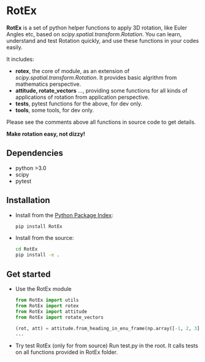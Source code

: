 # RotEx

**RotEx** is a set of python helper functions to apply 3D rotation, like Euler Angles etc, based on _scipy.spatial.transform.Rotation_.
You can learn, understand and test Rotation quickly, and use these functions in your codes easily.

It includes:

- **rotex**, the core of module, as an extension of _scipy.spatial.transform.Rotation_. It provides basic algrithm from mathematics perspective.
- **attitude, rotate_vectors** ..., providing some functions for all kinds of applications of rotation from application perspective.
- **tests**, pytest functions for the above, for dev only.
- **tools**, some tools, for dev only.

Please see the comments above all functions in source code to get details.

**Make rotation easy, not dizzy!**

## Dependencies

- python >3.0
- scipy
- pytest

## Installation

- Install from the [Python Package Index](https://pypi.org/project/RotEx/):

  ```bash
  pip install RotEx
  ```
  
- Install from the source:

  ```bash
  cd RotEx
  pip install -e .
  ```

## Get started

- Use the RotEx module

  ```python
  from RotEx import utils
  from RotEx import rotex
  from RotEx import attitude
  from RotEx import rotate_vectors

  (rot, att) = attitude.from_heading_in_enu_frame(np.array([-1, 2, 3]), 15, True)
  ...
  ```

- Try test RotEx (only for from source)
Run test.py in the root. It calls tests on all functions provided in RotEx folder.
